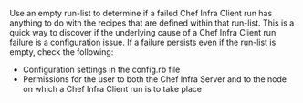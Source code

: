 Use an empty run-list to determine if a failed Chef Infra Client run has
anything to do with the recipes that are defined within that run-list.
This is a quick way to discover if the underlying cause of a Chef Infra
Client run failure is a configuration issue. If a failure persists even
if the run-list is empty, check the following:

- Configuration settings in the config.rb file
- Permissions for the user to both the Chef Infra Server and to the
    node on which a Chef Infra Client run is to take place

